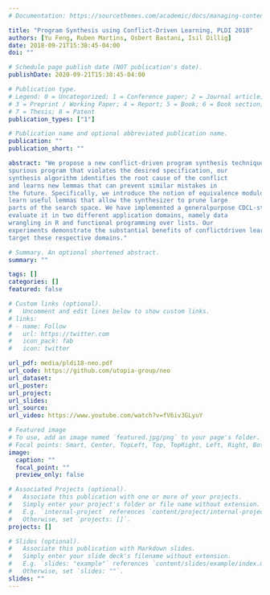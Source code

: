 ```yaml
---
# Documentation: https://sourcethemes.com/academic/docs/managing-content/

title: "Program Synthesis using Conflict-Driven Learning, PLDI 2018"
authors: [Yu Feng, Ruben Martins, Osbert Bastani, Isil Dillig]
date: 2018-09-21T15:38:45-04:00
doi: ""

# Schedule page publish date (NOT publication's date).
publishDate: 2020-09-21T15:38:45-04:00

# Publication type.
# Legend: 0 = Uncategorized; 1 = Conference paper; 2 = Journal article;
# 3 = Preprint / Working Paper; 4 = Report; 5 = Book; 6 = Book section;
# 7 = Thesis; 8 = Patent
publication_types: ["1"]

# Publication name and optional abbreviated publication name.
publication: ""
publication_short: ""

abstract: "We propose a new conflict-driven program synthesis technique that is capable of learning from past mistakes. Given a
spurious program that violates the desired specification, our
synthesis algorithm identifies the root cause of the conflict
and learns new lemmas that can prevent similar mistakes in
the future. Specifically, we introduce the notion of equivalence modulo conflict and show how this idea can be used to
learn useful lemmas that allow the synthesizer to prune large
parts of the search space. We have implemented a generalpurpose CDCL-style program synthesizer called Neo and
evaluate it in two different application domains, namely data
wrangling in R and functional programming over lists. Our
experiments demonstrate the substantial benefits of conflictdriven learning and show that Neo outperforms two stateof-the-art synthesis tools, Morpheus and DeepCoder, that
target these respective domains."

# Summary. An optional shortened abstract.
summary: ""

tags: []
categories: []
featured: false

# Custom links (optional).
#   Uncomment and edit lines below to show custom links.
# links:
# - name: Follow
#   url: https://twitter.com
#   icon_pack: fab
#   icon: twitter

url_pdf: media/pldi18-neo.pdf
url_code: https://github.com/utopia-group/neo
url_dataset:
url_poster:
url_project:
url_slides:
url_source:
url_video: https://www.youtube.com/watch?v=fV6iv3GLyuY

# Featured image
# To use, add an image named `featured.jpg/png` to your page's folder. 
# Focal points: Smart, Center, TopLeft, Top, TopRight, Left, Right, BottomLeft, Bottom, BottomRight.
image:
  caption: ""
  focal_point: ""
  preview_only: false

# Associated Projects (optional).
#   Associate this publication with one or more of your projects.
#   Simply enter your project's folder or file name without extension.
#   E.g. `internal-project` references `content/project/internal-project/index.md`.
#   Otherwise, set `projects: []`.
projects: []

# Slides (optional).
#   Associate this publication with Markdown slides.
#   Simply enter your slide deck's filename without extension.
#   E.g. `slides: "example"` references `content/slides/example/index.md`.
#   Otherwise, set `slides: ""`.
slides: ""
---
```

